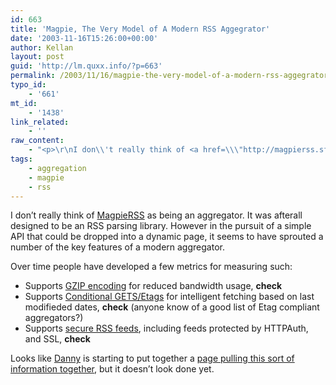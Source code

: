 ```yaml
---
id: 663
title: 'Magpie, The Very Model of A Modern RSS Aggegrator'
date: '2003-11-16T15:26:00+00:00'
author: Kellan
layout: post
guid: 'http://lm.quxx.info/?p=663'
permalink: /2003/11/16/magpie-the-very-model-of-a-modern-rss-aggegrator/
typo_id:
    - '661'
mt_id:
    - '1438'
link_related:
    - ''
raw_content:
    - "<p>\r\nI don\\'t really think of <a href=\\\"http://magpierss.sf.net\\\">MagpieRSS</a> as being an aggregator.  It was afterall designed to be an RSS parsing library.  However in the pursuit of a simple API that could be dropped into a dynamic page, it seems to have sprouted a number of the key features of a modern aggregator.\r\n</p>\r\n\n<p>\r\nOver time people have developed a few metrics for measuring such:\r\n<ul>\r\n<li>Supports <a href=\\\"http://www.sauria.com/blog/articles/aggregator-gzip.html\\\">GZIP encoding</a> for reduced bandwidth usage, <b>check</b></li>\r\n<li>Supports <a href=\\\"http://fishbowl.pastiche.org/2002/10/21/http_conditional_get_for_rss_hackers\\\">Conditional GETS/Etags</a> for intelligent fetching based on last modifieded dates, <b>check</b> (anyone know of a good list of Etag compliant aggregators?)</li>\r\n<li>Supports <a href=\\\"http://labs.silverorange.com/archives/2003/july/privaterss\\\">secure RSS feeds</a>, including feeds protected by HTTPAuth, and SSL, <b>check</b></li>\r\n</ul>\r\n</p>\r\n<p>\r\nLooks like <a href=\\\"http://dannyayers.com/\\\">Danny</a> is starting to put together a <a href=\\\"http://www.ideagraph.net/aggregators/\\\">page pulling this sort of information together</a>, but it doesn\\'t look done yet.\r\n</p>"
tags:
    - aggregation
    - magpie
    - rss
---
```


I don’t really think of [MagpieRSS](http://magpierss.sf.net) as being an aggregator. It was afterall designed to be an RSS parsing library. However in the pursuit of a simple API that could be dropped into a dynamic page, it seems to have sprouted a number of the key features of a modern aggregator.

Over time people have developed a few metrics for measuring such:

- Supports [GZIP encoding](http://www.sauria.com/blog/articles/aggregator-gzip.html) for reduced bandwidth usage, **check**
- Supports [Conditional GETS/Etags](http://fishbowl.pastiche.org/2002/10/21/http_conditional_get_for_rss_hackers) for intelligent fetching based on last modifieded dates, **check** (anyone know of a good list of Etag compliant aggregators?)
- Supports [secure RSS feeds](http://labs.silverorange.com/archives/2003/july/privaterss), including feeds protected by HTTPAuth, and SSL, **check**

Looks like [Danny](http://dannyayers.com/) is starting to put together a [page pulling this sort of information together](http://www.ideagraph.net/aggregators/), but it doesn’t look done yet.